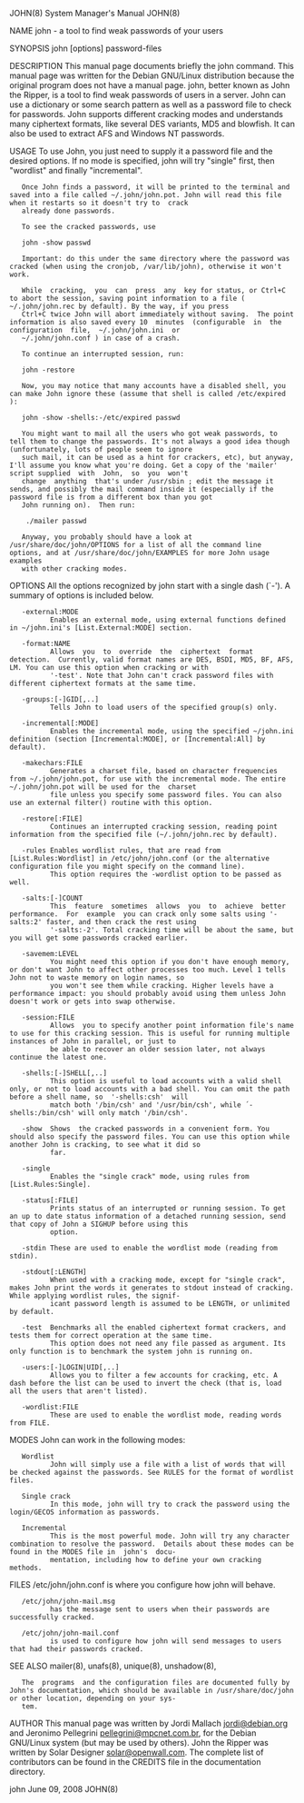 JOHN(8)                                                                           System Manager's Manual                                                                          JOHN(8)

NAME
       john - a tool to find weak passwords of your users

SYNOPSIS
       john [options] password-files

DESCRIPTION
       This  manual page documents briefly the john command.  This manual page was written for the Debian GNU/Linux distribution because the original program does not have a manual page.
       john, better known as John the Ripper, is a tool to find weak passwords of users in a server. John can use a dictionary or some search pattern as well as a password file to  check
       for  passwords. John supports different cracking modes and understands many ciphertext formats, like several DES variants, MD5 and blowfish. It can also be used to extract AFS and
       Windows NT passwords.

USAGE
       To use John, you just need to supply it a password file and the desired options. If no mode is specified, john will try "single" first, then "wordlist" and finally "incremental".

       Once John finds a password, it will be printed to the terminal and saved into a file called ~/.john/john.pot. John will read this file when it restarts so it doesn't try to  crack
       already done passwords.

       To see the cracked passwords, use

       john -show passwd

       Important: do this under the same directory where the password was cracked (when using the cronjob, /var/lib/john), otherwise it won't work.

       While  cracking,  you  can  press  any  key for status, or Ctrl+C to abort the session, saving point information to a file ( ~/.john/john.rec by default). By the way, if you press
       Ctrl+C twice John will abort immediately without saving.  The point information is also saved every 10  minutes  (configurable  in  the  configuration  file,  ~/.john/john.ini  or
       ~/.john/john.conf ) in case of a crash.

       To continue an interrupted session, run:

       john -restore

       Now, you may notice that many accounts have a disabled shell, you can make John ignore these (assume that shell is called /etc/expired ):

       john -show -shells:-/etc/expired passwd

       You might want to mail all the users who got weak passwords, to tell them to change the passwords. It's not always a good idea though (unfortunately, lots of people seem to ignore
       such mail, it can be used as a hint for crackers, etc), but anyway, I'll assume you know what you're doing. Get a copy of the 'mailer' script supplied  with  John,  so  you  won't
       change  anything  that's under /usr/sbin ; edit the message it sends, and possibly the mail command inside it (especially if the password file is from a different box than you got
       John running on).  Then run:

        ./mailer passwd

       Anyway, you probably should have a look at /usr/share/doc/john/OPTIONS for a list of all the command line options, and at /usr/share/doc/john/EXAMPLES for more John usage examples
       with other cracking modes.

OPTIONS
       All the options recognized by john start with a single dash (`-').  A summary of options is included below.

       -external:MODE
              Enables an external mode, using external functions defined in ~/john.ini's [List.External:MODE] section.

       -format:NAME
              Allows  you  to  override  the  ciphertext  format  detection.  Currently, valid format names are DES, BSDI, MD5, BF, AFS, LM. You can use this option when cracking or with
              '-test'. Note that John can't crack password files with different ciphertext formats at the same time.

       -groups:[-]GID[,..]
              Tells John to load users of the specified group(s) only.

       -incremental[:MODE]
              Enables the incremental mode, using the specified ~/john.ini definition (section [Incremental:MODE], or [Incremental:All] by default).

       -makechars:FILE
              Generates a charset file, based on character frequencies from ~/.john/john.pot, for use with the incremental mode. The entire ~/.john/john.pot will be used for the  charset
              file unless you specify some password files. You can also use an external filter() routine with this option.

       -restore[:FILE]
              Continues an interrupted cracking session, reading point information from the specified file (~/.john/john.rec by default).

       -rules Enables wordlist rules, that are read from [List.Rules:Wordlist] in /etc/john/john.conf (or the alternative configuration file you might specify on the command line).
              This option requires the -wordlist option to be passed as well.

       -salts:[-]COUNT
              This  feature  sometimes  allows  you  to  achieve  better  performance.  For  example  you can crack only some salts using '-salts:2' faster, and then crack the rest using
              '-salts:-2'. Total cracking time will be about the same, but you will get some passwords cracked earlier.

       -savemem:LEVEL
              You might need this option if you don't have enough memory, or don't want John to affect other processes too much. Level 1 tells John not to waste memory on login names, so
              you won't see them while cracking. Higher levels have a performance impact: you should probably avoid using them unless John doesn't work or gets into swap otherwise.

       -session:FILE
              Allows  you to specify another point information file's name to use for this cracking session. This is useful for running multiple instances of John in parallel, or just to
              be able to recover an older session later, not always continue the latest one.

       -shells:[-]SHELL[,..]
              This option is useful to load accounts with a valid shell only, or not to load accounts with a bad shell. You can omit the path before a shell name, so  '-shells:csh'  will
              match both '/bin/csh' and '/usr/bin/csh', while ´-shells:/bin/csh' will only match '/bin/csh'.

       -show  Shows  the cracked passwords in a convenient form. You should also specify the password files. You can use this option while another John is cracking, to see what it did so
              far.

       -single
              Enables the "single crack" mode, using rules from [List.Rules:Single].

       -status[:FILE]
              Prints status of an interrupted or running session. To get an up to date status information of a detached running session, send that copy of John a SIGHUP before using this
              option.

       -stdin These are used to enable the wordlist mode (reading from stdin).

       -stdout[:LENGTH]
              When used with a cracking mode, except for "single crack", makes John print the words it generates to stdout instead of cracking. While applying wordlist rules, the signif‐
              icant password length is assumed to be LENGTH, or unlimited by default.

       -test  Benchmarks all the enabled ciphertext format crackers, and tests them for correct operation at the same time.
              This option does not need any file passed as argument. Its only function is to benchmark the system john is running on.

       -users:[-]LOGIN|UID[,..]
              Allows you to filter a few accounts for cracking, etc. A dash before the list can be used to invert the check (that is, load all the users that aren't listed).

       -wordlist:FILE
              These are used to enable the wordlist mode, reading words from FILE.

MODES
       John can work in the following modes:

       Wordlist
              John will simply use a file with a list of words that will be checked against the passwords. See RULES for the format of wordlist files.

       Single crack
              In this mode, john will try to crack the password using the login/GECOS information as passwords.

       Incremental
              This is the most powerful mode. John will try any character combination to resolve the password.  Details about these modes can be found in the MODES file in  john's  docu‐
              mentation, including how to define your own cracking methods.

FILES
       /etc/john/john.conf
              is where you configure how john will behave.

       /etc/john/john-mail.msg
              has the message sent to users when their passwords are successfully cracked.

       /etc/john/john-mail.conf
              is used to configure how john will send messages to users that had their passwords cracked.

SEE ALSO
       mailer(8), unafs(8), unique(8), unshadow(8),

       The  programs  and the configuration files are documented fully by John's documentation, which should be available in /usr/share/doc/john or other location, depending on your sys‐
       tem.

AUTHOR
       This manual page was written by Jordi Mallach <jordi@debian.org> and Jeronimo  Pellegrini <pellegrini@mpcnet.com.br>, for the Debian GNU/Linux system (but may be used by others).
       John the Ripper was written by Solar Designer <solar@openwall.com>.  The complete list of contributors can be found in the CREDITS file in the documentation directory.

john                                                                                   June 09, 2008                                                                               JOHN(8)
